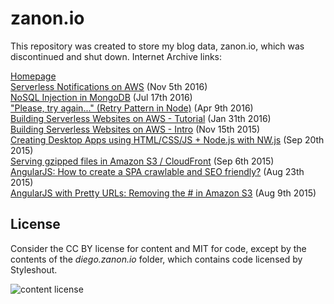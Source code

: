 # zanon.io
This repository was created to store my blog data, zanon.io, which was discontinued and shut down. Internet Archive links:

[Homepage](https://web.archive.org/web/20200930214234/https://zanon.io/)  
[Serverless Notifications on AWS](https://web.archive.org/web/20200930220520/https://zanon.io/posts/serverless-notifications-on-aws) (Nov 5th 2016)    
[NoSQL Injection in MongoDB](https://web.archive.org/web/20200930214531/https://zanon.io/posts/nosql-injection-in-mongodb) (Jul 17th 2016)  
["Please, try again..." (Retry Pattern in Node)](https://web.archive.org/web/20200930214711/https://zanon.io/posts/please-try-again-retry-pattern-in-node) (Apr 9th 2016)  
[Building Serverless Websites on AWS - Tutorial](https://web.archive.org/web/20200930214823/https://zanon.io/posts/building-serverless-websites-on-aws-tutorial) (Jan 31th 2016)  
[Building Serverless Websites on AWS - Intro](https://web.archive.org/web/20200930214912/https://zanon.io/posts/building-serverless-websites-on-aws-intro) (Nov 15th 2015)  
[Creating Desktop Apps using HTML/CSS/JS + Node.js with NW.js](https://web.archive.org/web/20200930215014/https://zanon.io/posts/creating-desktop-apps-using-html-css-js-nodejs-with-nwjs) (Sep 20th 2015)  
[Serving gzipped files in Amazon S3 / CloudFront](https://web.archive.org/web/20200930215112/https://zanon.io/posts/serving-gzipped-files-in-amazon-s3-cloudfront) (Sep 6th 2015)  
[AngularJS: How to create a SPA crawlable and SEO friendly?](https://web.archive.org/web/20200930215246/https://zanon.io/posts/angularjs-how-to-create-a-spa-crawlable-and-seo-friendly) (Aug 23th 2015)  
[AngularJS with Pretty URLs: Removing the # in Amazon S3](https://web.archive.org/web/20200930215324/https://zanon.io/posts/angularjs-with-pretty-urls-removing-the-in-amazon-s3) (Aug 9th 2015)  

## License

Consider the CC BY license for content and MIT for code, except by the contents of the *diego.zanon.io* folder, which contains code licensed by Styleshout.

![content license](https://licensebuttons.net/l/by/3.0/88x31.png)
